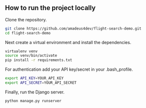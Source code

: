 ## How to run the project locally

Clone the repository.
```sh
git clone https://github.com/amadeus4dev/flight-search-demo.git
cd flight-search-demo
```
Next create a virtual environment and install the dependencies.

```sh
virtualenv venv
source venv/bin/activate
pip install -r requirements.txt
```

For authentication add your API key/secret in your .bash_profile.

```sh
export API_KEY=YOUR_API_KEY
export API_SECRET=YOUR_API_SECRET
```

Finally, run the Django server.
```sh
python manage.py runserver
```